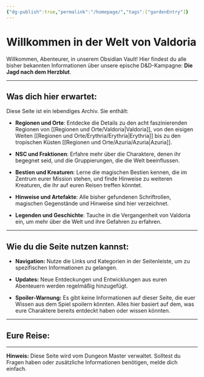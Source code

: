 ```yaml
---
{"dg-publish":true,"permalink":"/homepage/","tags":["gardenEntry"]}
---
```




# Willkommen in der Welt von Valdoria

Willkommen, Abenteurer, in unserem Obsidian Vault! Hier findest du alle bisher bekannten Informationen über unsere epische D&D-Kampagne: **Die Jagd nach dem Herzblut**.

---

## Was dich hier erwartet:

Diese Seite ist ein lebendiges Archiv. Sie enthält:

- **Regionen und Orte**: Entdecke die Details zu den acht faszinierenden Regionen von [[Regionen und Orte/Valdoria\|Valdoria]], von den eisigen Weiten [[Regionen und Orte/Erythria/Erythria\|Erythria]] bis zu den tropischen Küsten [[Regionen und Orte/Azuria/Azuria\|Azuria]].

- **NSC und Fraktionen**: Erfahre mehr über die Charaktere, denen ihr begegnet seid, und die Gruppierungen, die die Welt beeinflussen.

- **Bestien und Kreaturen**: Lerne die magischen Bestien kennen, die im Zentrum eurer Mission stehen, und finde Hinweise zu weiteren Kreaturen, die ihr auf euren Reisen treffen könntet.

- **Hinweise und Artefakte**: Alle bisher gefundenen Schriftrollen, magischen Gegenstände und Hinweise sind hier verzeichnet.

- **Legenden und Geschichte**: Tauche in die Vergangenheit von Valdoria ein, um mehr über die Welt und ihre Gefahren zu erfahren.


---

## Wie du die Seite nutzen kannst:

- **Navigation:** Nutze die Links und Kategorien in der Seitenleiste, um zu spezifischen Informationen zu gelangen.

- **Updates:** Neue Entdeckungen und Entwicklungen aus euren Abenteuern werden regelmäßig hinzugefügt.

- **Spoiler-Warnung:** Es gibt keine Informationen auf dieser Seite, die euer Wissen aus dem Spiel spoilern könnten. Alles hier basiert auf dem, was eure Charaktere bereits entdeckt haben oder wissen könnten.


---

## Eure Reise:



---

**Hinweis:** Diese Seite wird vom Dungeon Master verwaltet. Solltest du Fragen haben oder zusätzliche Informationen benötigen, melde dich einfach.

